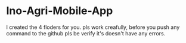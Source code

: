 # Ino-Agri-Mobile-App

I created the 4 floders for you. pls work creafully, before you push any command to the github pls be verify it's doesn't have any errors.